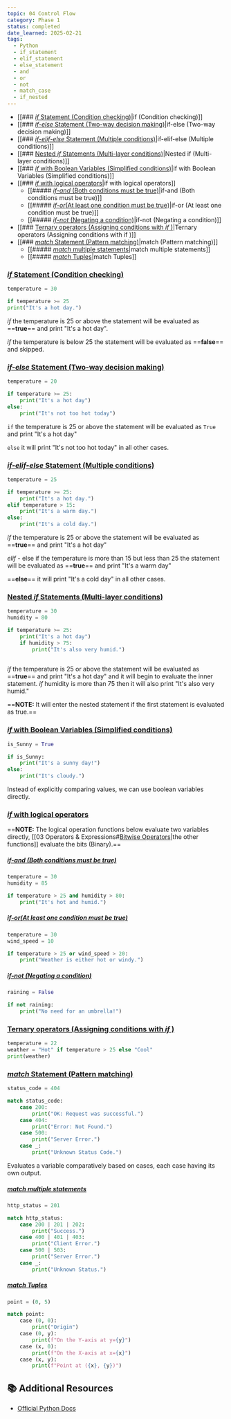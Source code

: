 ```yaml
---
topic: 04 Control Flow
category: Phase 1
status: completed
date_learned: 2025-02-21
tags:
  - Python
  - if_statement
  - elif_statement
  - else_statement
  - and
  - or
  - not
  - match_case
  - if_nested
---
```


- [[### <u>*if* Statement (Condition checking)</u>|if (Condition checking)]]
- [[### <u>*if-else* Statement (Two-way decision making)</u>|if-else (Two-way decision making)]]
- [[### <u>*if-elif-else* Statement (Multiple conditions)</u>|if-elif-else (Multiple conditions)]]
- [[### <u>Nested *if* Statements (Multi-layer conditions)</u>|Nested if (Multi-layer conditions)]]
- [[### <u>*if* with Boolean Variables (Simplified conditions)</u>|if with Boolean Variables (Simplified conditions)]]
- [[### <u>*if* with logical operators</u>|if with logical operators]]
  - [[##### <u>*if-and* (Both conditions must be true)</u>|if-and (Both conditions must be true)]]
  - [[##### <u>*if-or*(At least one condition must be true)</u>|if-or (At least one condition must be true)]]
  - [[##### <u>*if-not* (Negating a condition)</u>|if-not (Negating a condition)]]
- [[### <u>Ternary operators (Assigning conditions with *if* )</u>|Ternary operators (Assigning conditions with if )]]
- [[### <u>*match* Statement (Pattern matching)</u>|match (Pattern matching)]]
  - [[##### <u>*match* multiple statements</u>|match multiple statements]]
  - [[##### <u>*match* Tuples</u>|match Tuples]]


### <u>*if* Statement (Condition checking)</u>

```python
temperature = 30

if temperature >= 25
print("It's a hot day.")
```

*if* the temperature is 25 or above the statement will be evaluated as ==**true**== and print "It's a hot day".

*if* the temperature is below 25 the statement will be evaluated as ==**false**== and skipped.

### <u>*if-else* Statement (Two-way decision making)</u>
```python
temperature = 20

if temperature >= 25:
	print("It's a hot day")
else:
	print("It's not too hot today")
```

`if` the temperature is 25 or above the statement will  be evaluated as `True` and print "It's a hot day"

`else` it will print "It's not too hot today" in all other cases.

### <u>*if-elif-else* Statement (Multiple conditions)</u>
```python
temperature = 25

if temperature >= 25:
	print("It's a hot day.")
elif temperature > 15:
	print("It's a warm day.")
else:
	print("It's a cold day.")
```

*if* the temperature is 25 or above the statement will  be evaluated as ==**true**== and print "It's a hot day"

*elif* - else if the temperature is more than 15 but less than 25 the statement will be evaluated as ==**true**== and print "It's a warm day"

==**else**== it will print "It's a cold day" in all other cases.

### <u>Nested *if* Statements (Multi-layer conditions)</u>

```python
temperature = 30
humidity = 80

if temperature >= 25:
	print("It's a hot day")
	if humidity > 75:
		print("It's also very humid.")
		
```

*if* the temperature is 25 or above the statement will  be evaluated as ==**true**== and print "It's a hot day" and it will begin to evaluate the inner statement. 
*if* humidity is more than 75 then it will also print "It's also very humid."

==**NOTE:** It will enter the nested statement if the first statement is evaluated as true.==

### <u>*if* with Boolean Variables (Simplified conditions)</u>

```python
is_Sunny = True

if is_Sunny:
	print("It's a sunny day!")
else:
	print("It's cloudy.")

```

Instead of explicitly comparing values, we can use boolean variables directly.

### <u>*if* with logical operators</u>

==**NOTE:**  The logical operation functions below evaluate two variables directly, [[03 Operators & Expressions#<u>Bitwise Operators</u>|the other functions]] evaluate the bits (Binary).==

##### <u>*if-and* (Both conditions must be true)</u>

```python
temperature = 30
humidity = 85

if temperature > 25 and humidity > 80:
	print("It's hot and humid.")
```


##### <u>*if-or*(At least one condition must be true)</u>

```python
temperature = 30
wind_speed = 10

if temperature > 25 or wind_speed > 20:
    print("Weather is either hot or windy.")
```



##### <u>*if-not* (Negating a condition)</u>

```python
raining = False

if not raining:
    print("No need for an umbrella!")

```


### <u>Ternary operators (Assigning conditions with *if* )</u>

```python
temperature = 22
weather = "Hot" if temperature > 25 else "Cool"
print(weather)
```

### <u>*match* Statement (Pattern matching)</u>

```python
status_code = 404

match status_code:
    case 200:
        print("OK: Request was successful.")
    case 404:
        print("Error: Not Found.")
    case 500:
        print("Server Error.")
    case _:
        print("Unknown Status Code.")

```

Evaluates a variable comparatively based on cases, each case having its own output.

##### <u>*match* multiple statements</u>

```python
http_status = 201

match http_status:
    case 200 | 201 | 202:
        print("Success.")
    case 400 | 401 | 403:
        print("Client Error.")
    case 500 | 503:
        print("Server Error.")
    case _:
        print("Unknown Status.")
```


##### <u>*match* Tuples</u>

```python
point = (0, 5)

match point:
    case (0, 0):
        print("Origin")
    case (0, y):
        print(f"On the Y-axis at y={y}")
    case (x, 0):
        print(f"On the X-axis at x={x}")
    case (x, y):
        print(f"Point at ({x}, {y})")

```

## 📚 Additional Resources
- [Official Python Docs](https://docs.python.org/3/)
